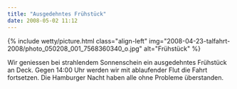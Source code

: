 ```yaml
---
title: "Ausgedehntes Frühstück"
date: 2008-05-02 11:12
---
```

{% include wetty/picture.html class="align-left" img="2008-04-23-talfahrt-2008/photo_050208_001_7568360340_o.jpg" alt="Frühstück" %}

Wir geniessen bei strahlendem Sonnenschein ein ausgedehntes Frühstück an Deck. Gegen 14:00 Uhr werden wir mit ablaufender Flut die Fahrt fortsetzen. Die Hamburger Nacht haben alle ohne Probleme überstanden.